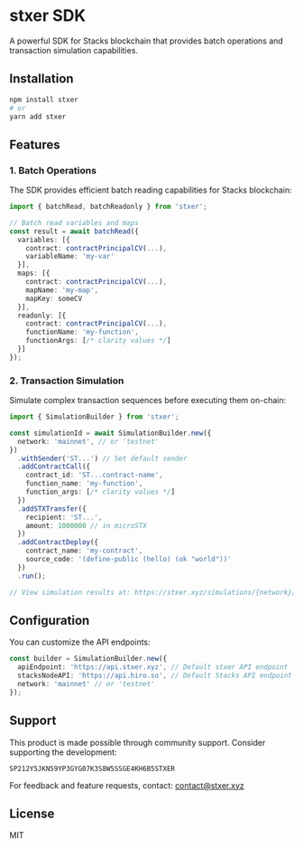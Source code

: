 # stxer SDK

A powerful SDK for Stacks blockchain that provides batch operations and transaction simulation capabilities.

## Installation

```bash
npm install stxer
# or
yarn add stxer
```

## Features

### 1. Batch Operations

The SDK provides efficient batch reading capabilities for Stacks blockchain:

```typescript
import { batchRead, batchReadonly } from 'stxer';

// Batch read variables and maps
const result = await batchRead({
  variables: [{
    contract: contractPrincipalCV(...),
    variableName: 'my-var'
  }],
  maps: [{
    contract: contractPrincipalCV(...),
    mapName: 'my-map',
    mapKey: someCV
  }],
  readonly: [{
    contract: contractPrincipalCV(...),
    functionName: 'my-function',
    functionArgs: [/* clarity values */]
  }]
});
```

### 2. Transaction Simulation

Simulate complex transaction sequences before executing them on-chain:

```typescript
import { SimulationBuilder } from 'stxer';

const simulationId = await SimulationBuilder.new({
  network: 'mainnet', // or 'testnet'
})
  .withSender('ST...') // Set default sender
  .addContractCall({
    contract_id: 'ST...contract-name',
    function_name: 'my-function',
    function_args: [/* clarity values */]
  })
  .addSTXTransfer({
    recipient: 'ST...',
    amount: 1000000 // in microSTX
  })
  .addContractDeploy({
    contract_name: 'my-contract',
    source_code: '(define-public (hello) (ok "world"))'
  })
  .run();

// View simulation results at: https://stxer.xyz/simulations/{network}/{simulationId}
```

## Configuration

You can customize the API endpoints:

```typescript
const builder = SimulationBuilder.new({
  apiEndpoint: 'https://api.stxer.xyz', // Default stxer API endpoint
  stacksNodeAPI: 'https://api.hiro.so', // Default Stacks API endpoint
  network: 'mainnet' // or 'testnet'
});
```

## Support

This product is made possible through community support. Consider supporting the development:

```
SP212Y5JKN59YP3GYG07K3S8W5SSGE4KH6B5STXER
```

For feedback and feature requests, contact: contact@stxer.xyz

## License

MIT
